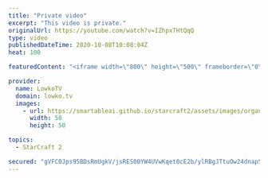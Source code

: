 ```yaml
---
title: "Private video"
excerpt: "This video is private."
originalUrl: https://youtube.com/watch?v=IZhpxTHtQqQ
type: video
publishedDateTime: 2020-10-08T10:08:04Z
heat: 100

featuredContent: "<iframe width=\"800\" height=\"500\" frameborder=\"0\" src=\"https://www.youtube.com/embed/IZhpxTHtQqQ\" allow=\"accelerometer; autoplay; encrypted-media; gyroscope; picture-in-picture\" allowfullscreen></iframe>"

provider:
  name: LowkoTV
  domain: lowko.tv
  images:
    - url: https://smartableai.github.io/starcraft2/assets/images/organizations/lowko.tv-50x50.jpg
      width: 50
      height: 50

topics:
  - StarCraft 2

secured: "gVFC0Jps95BDsRmUgkV/jsRES00YW4UVwKqet0cE2b/ylRBgJTtuOw24dnapSRorCoFpWNZsoq6d+87yIBQ+4o1WYJ0BsPxxlpZge/X3+61pd6OgXzCwO4jGM4rDSIohYKKJ+9fDHfftloz2GleqtdXmybQAYfj0rXqwRBcmb7Xxyd8372Xyzho8ngHrJKhvJwoyLunQu8yaTS+VqK4MiBelJxIGmBH5ErNO4WxOYr83DmRWQUbwIs8MTAhrb8BTD+7XXOWLbSPicstmgnO2Q0Ym9XrKaf+iNxoNPzHB7BYP1z3gZXNr4Nd6n78BzrsNFEOBzLV+7uv0FaAXOVMdG8LW0ElShYimgn2Yddd1XdI=;Zg5P3cyEphksvNPrX56fuw=="
---
```


